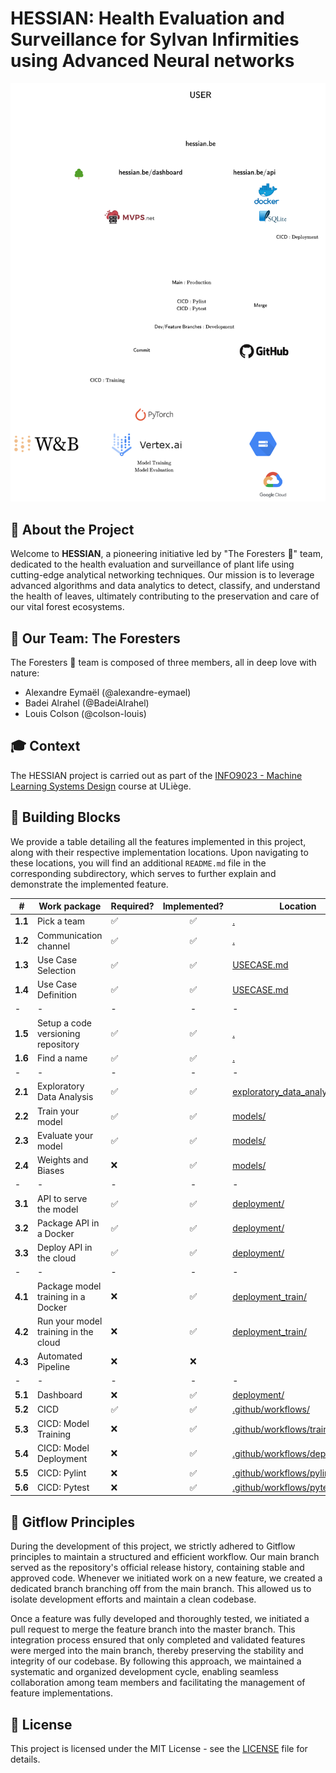 # HESSIAN: Health Evaluation and Surveillance for Sylvan Infirmities using Advanced Neural networks

![Schema](.github/images/schema.png)

## 💬 About the Project
Welcome to **HESSIAN**, a pioneering initiative led by "The Foresters 🌲" team, dedicated to the health evaluation and surveillance of plant life using cutting-edge analytical networking techniques. Our mission is to leverage advanced algorithms and data analytics to detect, classify, and understand the health of leaves, ultimately contributing to the preservation and care of our vital forest ecosystems.

## 🌲 Our Team: The Foresters
The Foresters 🌲 team is composed of three members, all in deep love with nature:
- Alexandre Eymaël (@alexandre-eymael)
- Badei Alrahel (@BadeiAlrahel)
- Louis Colson (@colson-louis)

## 🎓 Context
The HESSIAN project is carried out as part of the [INFO9023 - Machine Learning Systems Design](https://github.com/ThomasVrancken/info9023-mlops/tree/main) course at ULiège.

## 📝 Building Blocks
We provide a table detailing all the features implemented in this project, along with their respective implementation locations. Upon navigating to these locations, you will find an additional `README.md` file in the corresponding subdirectory, which serves to further explain and demonstrate the implemented feature.

|       #       |             Work package             | Required? | Implemented? |                                      Location                                     |
|-------------|------------------------------------|---------|:------------:|---------------------------------------------------------------------------------|
|    **1.1**    |              Pick a team             |     ✅     |       ✅      |                                 <a href="./">.<a>                                 |
|    **1.2**    |         Communication channel        |     ✅     |       ✅      |                                 <a href="./">.<a>                                 |
| **1.3** |          Use Case Selection         |     ✅     |       ✅      |                       <a href="./USECASE.md"> USECASE.md <a>                      |
| **1.4** |          Use Case Definition         |     ✅     |       ✅      |                       <a href="./USECASE.md"> USECASE.md <a>                      |
|       -       |                   -                  |     -     |       -      |                                         -                                         |
|    **1.5**    |  Setup a code versioning repository  |     ✅     |       ✅      |                                 <a href="./">.<a>                                 |
|    **1.6**    |              Find a name             |     ✅     |       ✅      |                                 <a href="./">.<a>                                 |
|       -       |                   -                  |     -     |       -      |                                         -                                         |
|    **2.1**    |       Exploratory Data Analysis      |     ✅     |       ✅      | <a href="./exploratory_data_analysis.ipynb"> exploratory_data_analysis.ipynb </a> |
| **2.2** |     Train your model    |     ✅     |       ✅      |                          <a href="./models"> models/ </a>                         |
| **2.3** |     Evaluate your model    |     ✅     |       ✅      |                          <a href="./models"> models/ </a>                         |
|    **2.4**    |          Weights and Biases          |     ❌     |       ✅      |                          <a href="./models"> models/ </a>                         |
|       -       |                   -                  |     -     |       -      |                                         -                                         |
|    **3.1**    |        API to serve the model        |     ✅     |       ✅      |                      <a href="./deployment"> deployment/ </a>                     |
|    **3.2**    |        Package API in a Docker       |     ✅     |       ✅      |                      <a href="./deployment"> deployment/ </a>                     |
|    **3.3**    |        Deploy API in the cloud       |     ✅     |       ✅      |                      <a href="./deployment"> deployment/ </a>                     |
|       -       |                   -                  |     -     |       -      |                                         -                                         |
|    **4.1**    |  Package model training in a Docker  |     ❌     |       ✅      |                      <a href="./deployment_train"> deployment_train/ </a>                                             |
|    **4.2**    | Run your model training in the cloud |     ❌     |       ✅      |                      <a href="./deployment_train"> deployment_train/ </a>                                                              |
|    **4.3**    |          Automated Pipeline          |     ❌     |       ❌      |                                                                                   |
|       -       |                   -                  |     -     |       -      |                                         -                                         |
| **5.1**       | Dashboard                            | ❌         | ✅            |                  <a href="./deployment"> deployment/ </a>                                                |
| **5.2**       | CICD                                 | ✅         | ✅            |                      <a href="./.github/workflows"> .github/workflows/ </a>                                                            |
| **5.3**       | CICD: Model Training                 | ❌         | ✅            |                      <a href="./.github/workflows/training.yml"> .github/workflows/training.yml </a>                                                             |
| **5.4**       | CICD: Model Deployment               | ❌         | ✅            |                      <a href="./.github/workflows/deploy.yml"> .github/workflows/deploy.yml </a>                                                             |
| **5.5**       | CICD: Pylint                         | ❌         | ✅            |                      <a href="./.github/workflows/pylint.yml"> .github/workflows/pylint.yml </a>                                                            |
| **5.6**       | CICD: Pytest                         | ❌         | ✅            |                      <a href="./.github/workflows/pytest.yml"> .github/workflows/pytest.yml </a>                                                             |

## 🌿 Gitflow Principles 
During the development of this project, we strictly adhered to Gitflow principles to maintain a structured and efficient workflow. Our main branch served as the repository's official release history, containing stable and approved code. Whenever we initiated work on a new feature, we created a dedicated branch branching off from the main branch. This allowed us to isolate development efforts and maintain a clean codebase.

Once a feature was fully developed and thoroughly tested, we initiated a pull request to merge the feature branch into the master branch. This integration process ensured that only completed and validated features were merged into the main branch, thereby preserving the stability and integrity of our codebase. By following this approach, we maintained a systematic and organized development cycle, enabling seamless collaboration among team members and facilitating the management of feature implementations. 

## 📃 License
This project is licensed under the MIT License - see the [LICENSE](LICENSE) file for details.
